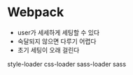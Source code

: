 # Webpack
* user가 세세하게 세팅할 수 있다
* 숙달되지 않으면 다루기 어렵다
* 초기 세팅이 오래 걸린다



style-loader
css-loader
sass-loader sass